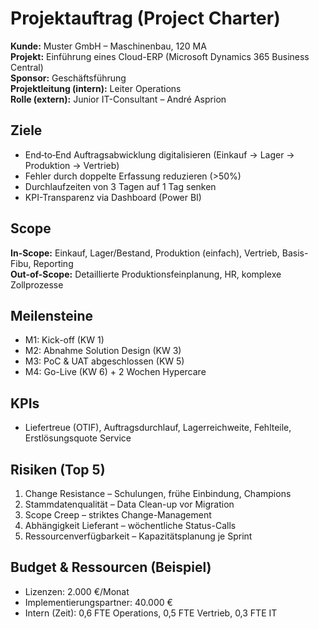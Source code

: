 # Projektauftrag (Project Charter)

**Kunde:** Muster GmbH – Maschinenbau, 120 MA  
**Projekt:** Einführung eines Cloud-ERP (Microsoft Dynamics 365 Business Central)  
**Sponsor:** Geschäftsführung  
**Projektleitung (intern):** Leiter Operations  
**Rolle (extern):** Junior IT-Consultant – André Asprion

## Ziele
- End‑to‑End Auftragsabwicklung digitalisieren (Einkauf → Lager → Produktion → Vertrieb)
- Fehler durch doppelte Erfassung reduzieren (>50%)
- Durchlaufzeiten von 3 Tagen auf 1 Tag senken
- KPI-Transparenz via Dashboard (Power BI)

## Scope
**In-Scope:** Einkauf, Lager/Bestand, Produktion (einfach), Vertrieb, Basis-Fibu, Reporting  
**Out-of-Scope:** Detaillierte Produktionsfeinplanung, HR, komplexe Zollprozesse

## Meilensteine
- M1: Kick-off (KW 1)
- M2: Abnahme Solution Design (KW 3)
- M3: PoC & UAT abgeschlossen (KW 5)
- M4: Go-Live (KW 6) + 2 Wochen Hypercare

## KPIs
- Liefertreue (OTIF), Auftragsdurchlauf, Lagerreichweite, Fehlteile, Erstlösungsquote Service

## Risiken (Top 5)
1. Change Resistance – Schulungen, frühe Einbindung, Champions
2. Stammdatenqualität – Data Clean-up vor Migration
3. Scope Creep – striktes Change-Management
4. Abhängigkeit Lieferant – wöchentliche Status-Calls
5. Ressourcenverfügbarkeit – Kapazitätsplanung je Sprint

## Budget & Ressourcen (Beispiel)
- Lizenzen: 2.000 €/Monat
- Implementierungspartner: 40.000 €
- Intern (Zeit): 0,6 FTE Operations, 0,5 FTE Vertrieb, 0,3 FTE IT
